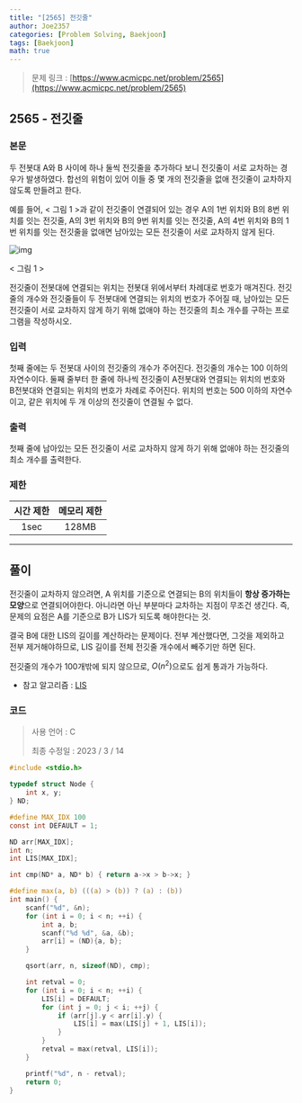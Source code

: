 ```yaml
---
title: "[2565] 전깃줄"
author: Joe2357
categories: [Problem Solving, Baekjoon]
tags: [Baekjoon]
math: true
---
```


> 문제 링크 : [https://www.acmicpc.net/problem/2565](https://www.acmicpc.net/problem/2565)



## 2565 - 전깃줄

### 본문

두 전봇대 A와 B 사이에 하나 둘씩 전깃줄을 추가하다 보니 전깃줄이 서로 교차하는 경우가 발생하였다. 합선의 위험이 있어 이들 중 몇 개의 전깃줄을 없애 전깃줄이 교차하지 않도록 만들려고 한다.

예를 들어, < 그림 1 >과 같이 전깃줄이 연결되어 있는 경우 A의 1번 위치와 B의 8번 위치를 잇는 전깃줄, A의 3번 위치와 B의 9번 위치를 잇는 전깃줄, A의 4번 위치와 B의 1번 위치를 잇는 전깃줄을 없애면 남아있는 모든 전깃줄이 서로 교차하지 않게 된다.

![img](https://upload.acmicpc.net/d90221dd-eb80-419f-bdfb-5dd4ebac23af/-/preview/)

< 그림 1 >

전깃줄이 전봇대에 연결되는 위치는 전봇대 위에서부터 차례대로 번호가 매겨진다. 전깃줄의 개수와 전깃줄들이 두 전봇대에 연결되는 위치의 번호가 주어질 때, 남아있는 모든 전깃줄이 서로 교차하지 않게 하기 위해 없애야 하는 전깃줄의 최소 개수를 구하는 프로그램을 작성하시오.



### 입력

첫째 줄에는 두 전봇대 사이의 전깃줄의 개수가 주어진다. 전깃줄의 개수는 100 이하의 자연수이다. 둘째 줄부터 한 줄에 하나씩 전깃줄이 A전봇대와 연결되는 위치의 번호와 B전봇대와 연결되는 위치의 번호가 차례로 주어진다. 위치의 번호는 500 이하의 자연수이고, 같은 위치에 두 개 이상의 전깃줄이 연결될 수 없다.



### 출력

첫째 줄에 남아있는 모든 전깃줄이 서로 교차하지 않게 하기 위해 없애야 하는 전깃줄의 최소 개수를 출력한다.



### 제한

| 시간 제한 | 메모리 제한 |
| :-------: | :---------: |
|   1sec    |    128MB    |

---



## 풀이

전깃줄이 교차하지 않으려면, A 위치를 기준으로 연결되는 B의 위치들이 **항상 증가하는 모양**으로 연결되어야한다. 아니라면 아닌 부분마다 교차하는 지점이 무조건 생긴다. 즉, 문제의 요점은 A를 기준으로 B가 LIS가 되도록 해야한다는 것.

결국 B에 대한 LIS의 길이를 계산하라는 문제이다. 전부 계산했다면, 그것을 제외하고 전부 제거해야하므로, LIS 길이를 전체 전깃줄 개수에서 빼주기만 하면 된다.

전깃줄의 개수가 100개밖에 되지 않으므로, $O(n^2)$으로도 쉽게 통과가 가능하다.

- 참고 알고리즘 : [LIS](https://joe2357.github.io/posts/LIS/)

  

### 코드

> 사용 언어 : C  
>
> 최종 수정일 : 2023 / 3 / 14

```c
#include <stdio.h>

typedef struct Node {
    int x, y;
} ND;

#define MAX_IDX 100
const int DEFAULT = 1;

ND arr[MAX_IDX];
int n;
int LIS[MAX_IDX];

int cmp(ND* a, ND* b) { return a->x > b->x; }

#define max(a, b) (((a) > (b)) ? (a) : (b))
int main() {
    scanf("%d", &n);
    for (int i = 0; i < n; ++i) {
        int a, b;
        scanf("%d %d", &a, &b);
        arr[i] = (ND){a, b};
    }

    qsort(arr, n, sizeof(ND), cmp);

    int retval = 0;
    for (int i = 0; i < n; ++i) {
        LIS[i] = DEFAULT;
        for (int j = 0; j < i; ++j) {
            if (arr[j].y < arr[i].y) {
                LIS[i] = max(LIS[j] + 1, LIS[i]);
            }
        }
        retval = max(retval, LIS[i]);
    }

    printf("%d", n - retval);
    return 0;
}
```
